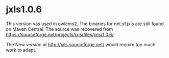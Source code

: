 # jxls1.0.6

This version vas used in owlcms2.  The binaries for net.sf.jxls are still found on Maven Central.
The source was recovered from https://sourceforge.net/projects/jxls/files/jxls/1.0.6/

The New version at http://jxls.sourceforge.net/ would require too much work to adapt.
